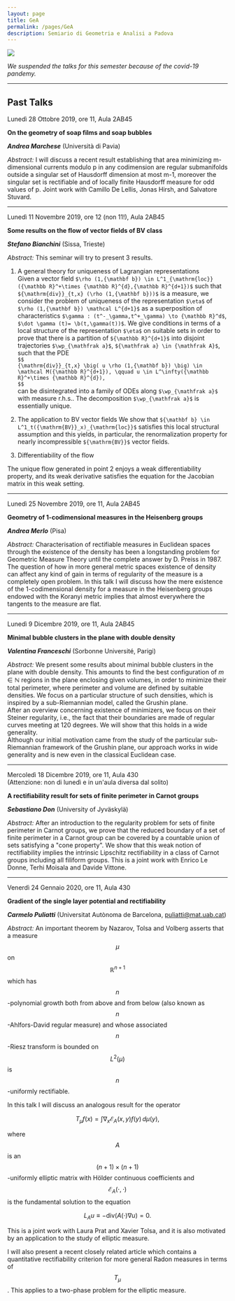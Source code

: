 ```yaml
---
layout: page
title: GeA
permalink: /pages/GeA
description: Semiario di Geometria e Analisi a Padova
---
```

<div class="col">
    <img class="col three" src="{{ site.baseurl }}/assets/img/logo-unipd-3.jpeg">
</div>


_We suspended the talks for this semester because of the covid-19 pandemy._

<!-- 
Martedì 10 Marzo 2020, ore 14:30, Aula 430

**Soft construction of Floer Homology**

**_Michele Stecconi_** (SISSA, Trieste)

_Abstract:_
Invented by Andreas Floer in 1988 to solve Arnold's conjecture, (symplectic) Floer Homology is a machinery to relate the existence of periodic trajectories of an Hamiltonian flow on a symplectic manifold M with the homology groups of M, analougously to Morse Homology. Indeed this is done by developing an infinite dimensional Morse theoretic framework adapted to a certain functional (the action functional) on the loop space of M, whose critical points are the periodic trajectories of the given hamiltonian flow. Despite the topological nature of the results, the construction is technically quite heavy, since involves elliptic systems of PDEs.

Together with Andrei Agrachev and Antonio Lerario we are developing a method to construct such infinite dimensional homology invariants using only soft and essentially finite dimensional tools. In my talk I will present our approach. The main feature consists in approximating the loop space with finite dimensional submanifolds of increasing dimension, we do this with the language of control theory, and then interpret asymptotically the information provided by classical Morse theory.
-->

----

## Past Talks

Lunedì 28 Ottobre 2019, ore 11, Aula 2AB45

**On the geometry of soap films and soap bubbles**

**_Andrea Marchese_** (Università di Pavia)

_Abstract:_ 
I will discuss a recent result establishing that area minimizing
m-dimensional currents modulo p in any codimension are regular submanifolds
outside a singular set of Hausdorff dimension at most m-1, moreover the
singular set is rectifiable and of locally finite Hausdorff measure for odd
values of p. Joint work with Camillo De Lellis, Jonas Hirsh, and Salvatore
Stuvard.

----

Lunedì 11 Novembre 2019, ore 12 (non 11!), Aula 2AB45

**Some results on the flow of vector fields of BV class**

**_Stefano Bianchini_** (Sissa, Trieste)

_Abstract:_
This seminar will try to present 3 results.

1) A general theory for uniqueness of Lagrangian representations  
Given a vector field `$\rho (1,{\mathbf b}) \in L^1_{\mathrm{loc}}({\mathbb R}^+\times {\mathbb R}^{d},{\mathbb R}^{d+1})$` such that `${\mathrm{div}}_{t,x} (\rho (1,{\mathbf b}))$` is a measure, we consider the problem of uniqueness of the representation `$\eta$` of `$\rho (1,{\mathbf b}) \mathcal L^{d+1}$` as a superposition of characteristics `$\gamma : (t^-_\gamma,t^+_\gamma) \to {\mathbb R}^d$`, `$\dot \gamma (t)= \b(t,\gamma(t))$`. We give conditions in terms of a local structure of the representation `$\eta$` on suitable sets in order to prove that there is a partition of `${\mathbb R}^{d+1}$` into disjoint trajectories `$\wp_{\mathfrak a}$`, `${\mathfrak a} \in {\mathfrak A}$`, such that the PDE  
`$$`  
`{\mathrm{div}}_{t,x} \big( u \rho (1,{\mathbf b}) \big) \in \mathcal M({\mathbb R}^{d+1}), \qquad u \in L^\infty({\mathbb R}^+\times {\mathbb R}^{d}),`  
`$$`  
can be disintegrated into a family of ODEs along `$\wp_{\mathfrak a}$` with measure r.h.s.. The decomposition `$\wp_{\mathfrak a}$` is essentially unique.

2) The application to BV vector fields
We show that `${\mathbf b} \in L^1_t({\mathrm{BV}}_x)_{\mathrm{loc}}$` satisfies this local structural assumption and this yields, in particular, the renormalization property for nearly incompressible `${\mathrm{BV}}$` vector fields.

3) Differentiability of the flow

The unique flow generated in point 2 enjoys a weak differentiability property, and its weak derivative satisfies the equation for the Jacobian matrix in this weak setting.


----

Lunedì 25 Novembre 2019, ore 11, Aula 2AB45

**Geometry of 1-codimensional measures in the Heisenberg groups**

**_Andrea Merlo_** (Pisa)

_Abstract:_
Characterisation of rectifiable measures in Euclidean spaces through the existence of the density has
been a longstanding problem for Geometric Measure Theory until the complete answer by D. Preiss
in 1987. The question of how in more general metric spaces existence of density can affect any kind
of gain in terms of regularity of the measure is a completely open problem.
In this talk I will discuss how the mere existence of the 1-codimensional density for a measure in
the Heisenberg groups endowed with the Koranyi metric implies that almost everywhere the tangents
to the measure are flat.

----

Lunedì 9 Dicembre 2019, ore 11, Aula 2AB45

**Minimal bubble clusters in the plane with double density**

**_Valentina Franceschi_** (Sorbonne Université, Parigi)


_Abstract:_ 
We present some results about minimal bubble clusters in the plane with double density. This amounts to find the best configuration of $m\in \mathbb N$ regions in the plane enclosing given volumes, in order to minimize their total perimeter, where perimeter and volume are defined by suitable densities.  We focus on a particular structure of such densities, which is inspired by a sub-Riemannian model, called the Grushin plane.  
After an overview concerning existence of minimizers, we focus on their Steiner regularity, i.e., the fact that their boundaries are made of regular curves meeting at 120 degrees. We will show that this holds in a wide generality.  
Although our initial motivation came from the study of the particular sub-Riemannian framework of the Grushin plane, our approach works in wide generality and is new even in the classical Euclidean case.

----

Mercoledì 18 Dicembre 2019, ore 11, Aula 430  
(Attenzione: non di lunedì e in un'aula diversa dal solito)

**A rectifiability result for sets of finite perimeter in Carnot groups**

**_Sebastiano Don_** (University of Jyväskylä)

_Abstract:_
After an introduction to the regularity problem for sets of finite perimeter in Carnot groups, we prove that the reduced boundary of a set of finite perimeter in a Carnot group can be covered by a countable union of sets satisfying a "cone property".  We show that this weak notion of rectifiability implies the intrinsic Lipschitz rectifiability in a class of Carnot groups including all filiform groups.
This is a joint work with Enrico Le Donne, Terhi Moisala and Davide Vittone.

----

Venerdì 24 Gennaio 2020, ore 11, Aula 430

**Gradient of the single layer potential and rectifiability**

**_Carmelo Puliatti_** (Universitat Autònoma de Barcelona, puliatti@mat.uab.cat)

_Abstract:_
An important theorem by Nazarov, Tolsa and Volberg asserts that a measure $$\mu$$ on $$\mathbb{R}^{n+1}$$ which has $$n$$-polynomial growth both from above and from below (also known as $$n$$-Ahlfors-David regular measure) and whose associated $$n$$-Riesz transform is bounded on $$L^2(\mu)$$ is $$n$$-uniformly rectifiable.

In this talk I will discuss an analogous result for the operator

$$
T_\mu f(x)=\int \nabla_x \mathcal{E}_A(x,y)f(y)\,d\mu(y),
$$

where $$A$$ is an $$(n+1)\times(n+1)$$-uniformly elliptic matrix with  Hölder continuous coefficients and $$\mathcal{E}_A(\cdot,\cdot)$$ is the fundamental solution to the equation

$$
L_A u \equiv -\text{div}(A(\cdot)\nabla u)=0.
$$

This is a joint work with Laura Prat and Xavier Tolsa, and it is also motivated by an application to the study of elliptic measure.

I will also present a recent closely related article which contains a quantitative rectifiability criterion for more general Radon measures in terms of $$T_\mu$$. This applies to a two-phase problem for the elliptic measure.
